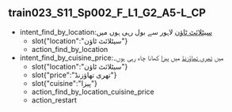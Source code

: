 ## train023_S11_Sp002_F_L1_G2_A5-L_CP
* intent_find_by_location:[سیٹلائٹ ٹاؤن](location) لاہور سے بول رہی ہوں میں
	- slot{"location":"سیٹلائٹ ٹاؤن"}
	- action_find_by_location
* intent_find_by_cuisine_price:میں [تھری تھاؤزنڈ](price) میں [پیزا](cuisine) کھانا چاہ رہی ہوں۔
	- slot{"location":"سیٹلائٹ ٹاؤن"}
	- slot{"price":"تھری تھاؤزنڈ"}
	- slot{"cuisine":"پیزا"}
	- action_find_by_location_cuisine_price
	- action_restart